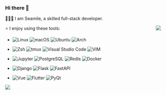 ### Hi there 👋

🧑🏻‍💻 I am Seamile, a skilled full-stack developer.

<img align="right" src="https://github-readme-stats-sigma-five.vercel.app/api?username=seamile&show_icons=true&count_private=true" />

⭐️ I enjoy using these tools:

- ![Linux](https://img.shields.io/badge/-Linux-FCC624?logoColor=fff&style=flat-square&logo=Linux)
![macOS](https://img.shields.io/badge/-macOS-000?logoColor=fff&style=flat-square&logo=apple)
![Ubuntu](https://img.shields.io/badge/-Ubuntu-E95420?logoColor=fff&style=flat-square&logo=Ubuntu)
![Arch](https://img.shields.io/badge/-Arch-1793D1?logoColor=fff&style=flat-square&logo=ArchLinux)

- ![Zsh](https://img.shields.io/badge/-Zsh-F15A24?logoColor=fff&style=flat-square&logo=Zsh)
![tmux](https://img.shields.io/badge/-tmux-1BB91F?logoColor=fff&style=flat-square&logo=tmux)
![Visual Studio Code](https://img.shields.io/badge/-VSCode-007ACC?logoColor=fff&style=flat-square&logo=Visual%20Studio%20Code)
![VIM](https://img.shields.io/badge/-VIM-019733?logoColor=fff&style=flat-square&logo=vim)

- ![Jupyter](https://img.shields.io/badge/-Jupyter-F37626?logoColor=fff&style=flat-square&logo=Jupyter)
![PostgreSQL](https://img.shields.io/badge/-PostgreSQL-4169E1?logoColor=fff&style=flat-square&logo=PostgreSQL)
![Redis](https://img.shields.io/badge/-Redis-DC382D?logoColor=fff&style=flat-square&logo=Redis)
![Docker](https://img.shields.io/badge/-Docker-2496ED?logoColor=fff&style=flat-square&logo=Docker)

- ![Django](https://img.shields.io/badge/-Django-092E20?logoColor=fff&style=flat-square&logo=Django)
![Flask](https://img.shields.io/badge/-Flask-000?logoColor=fff&style=flat-square&logo=Flask)
![FastAPI](https://img.shields.io/badge/-FastAPI-009688?logoColor=fff&style=flat-square&logo=FastAPI)

- ![Vue](https://img.shields.io/badge/-Vue-4FC08D?logoColor=fff&style=flat-square&logo=vuedotjs)
![Flutter](https://img.shields.io/badge/-Flutter-02569B?logoColor=fff&style=flat-square&logo=Flutter)
![PyQt](https://img.shields.io/badge/-PyQt-41CD52?logoColor=fff&style=flat-square&logo=qt)


<a  href="https://profile.codersrank.io/user/seamile/">
  <img  src="https://cr-skills-chart-widget.azurewebsites.net/api/api?username=seamile&skills=Python,Shell,Go,Rust,JavaScript,HTML,CSS" />
</a>
